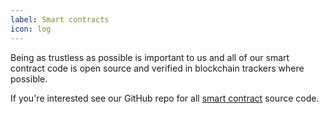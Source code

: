 ```yaml
---
label: Smart contracts
icon: log
---
```


Being as trustless as possible is important to us and all of our smart contract code is open source and verified in blockchain trackers where possible.

If you're interested see our GitHub repo for all [smart contract](https://github.com/kycdao/smart-contracts) source code.